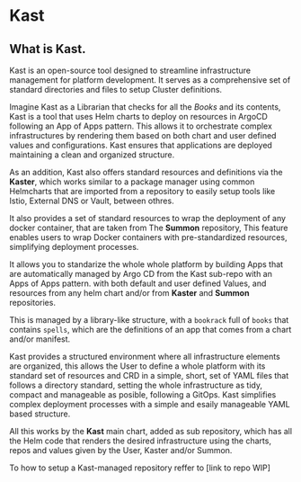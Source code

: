 # Kast

## What is Kast.

Kast is an open-source tool designed to streamline infrastructure management for platform development. It serves as a comprehensive set of standard directories and files to setup Cluster definitions.

Imagine Kast as a Librarian that checks for all the *Books* and its contents, Kast is a tool that uses Helm charts to deploy on resources in ArgoCD following an App of Apps pattern. This allows it to orchestrate complex infrastructures by rendering them based on both chart and user defined values and configurations. Kast ensures that applications are deployed maintaining a clean and organized structure.

As an addition, Kast also offers standard resources and definitions via the **Kaster**, which works similar to a package manager using common Helmcharts that are imported from a repository to easily setup tools like Istio, External DNS or Vault, between othres.

It also provides a set of standard resources to wrap the deployment of any docker container, that are taken from The **Summon** repository, This feature enables users to wrap Docker containers with pre-standardized resources, simplifying deployment processes.

It allows you to standarize the whole whole platform by building Apps that are automatically managed by Argo CD from the Kast sub-repo with an Apps of Apps pattern. with both default and user defined Values, and resources from any helm chart and/or from **Kaster** and **Summon** repositories.

This is managed by a library-like structure, with a `bookrack` full of `books` that contains `spells`, which are the definitions of an app that comes from a chart and/or manifest.

Kast provides a structured environment where all infrastructure elements are organized, this allows the User to define a whole platform with its standard set of resources and CRD in a simple, short, set of YAML files that follows a directory standard, setting the whole infrastructure as tidy, compact and manageable as posible, following a GitOps. Kast simplifies complex deployment processes with a simple and esaily manageable YAML based structure. 

All this works by the **Kast** main chart, added as sub repository, which has all the Helm code that renders the desired infrastructure using the charts, repos and values given by the User, Kaster and/or Summon.

To how to setup a Kast-managed repository reffer to [link to repo WIP]
